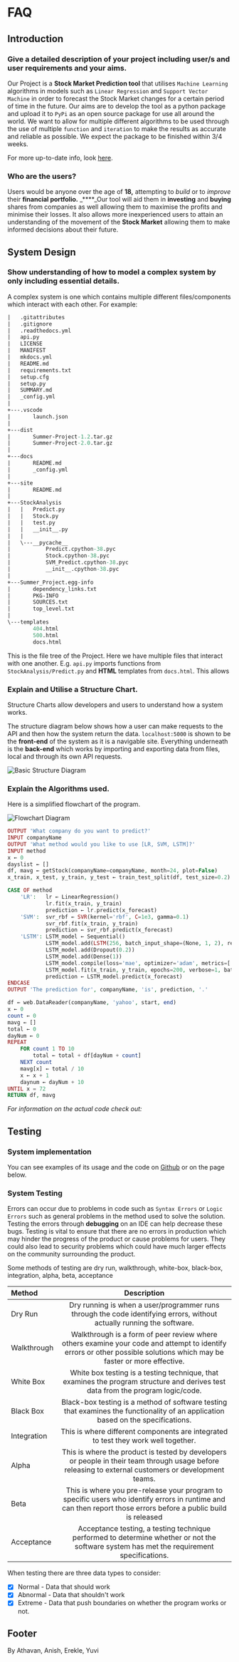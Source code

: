# FAQ

## Introduction

### Give a d**etailed** description of your project including user/s and user requirements and your aims.

Our Project is a **Stock Market Prediction tool** that utilises `Machine Learning` algorithms in models such as `Linear Regression` and `Support Vector Machine` in order to forecast the Stock Market changes for a certain period of time in the future. Our aims are to develop the tool as a python package and upload it to `PyPi` as an open source package for use all around the world. We want to allow for multiple different algorithms to be used through the use of multiple `function` and `iteration` to make the results as accurate and reliable as possible. We expect the package to be finished within 3/4 weeks. 

For more up-to-date info, look [here](https://aru300.gitbook.io/summer-project/#introduction).

### Who are the users?

Users would be anyone over the age of **18,** attempting to _build_ or to _improve_ their **financial portfolio.** _****_Our tool will aid them in **investing** and **buying** shares from companies as well allowing them to maximise the profits and minimise their losses. It also allows more inexperienced users to attain an understanding of the movement of the **Stock Market** allowing them to make informed decisions about their future.

## **System Design**

### Show understanding of how to model a **complex** system by only including **essential** details.

A complex system is one which contains multiple different files/components which interact with each other. For example:

```perl
|   .gitattributes
|   .gitignore
|   .readthedocs.yml
|   api.py
|   LICENSE
|   MANIFEST
|   mkdocs.yml
|   README.md
|   requirements.txt
|   setup.cfg
|   setup.py
|   SUMMARY.md
|   _config.yml
|
+---.vscode
|       launch.json
|
+---dist
|       Summer-Project-1.2.tar.gz
|       Summer-Project-2.0.tar.gz
|
+---docs
|       README.md
|       _config.yml
|
+---site
|       README.md
|
+---StockAnalysis
|   |   Predict.py
|   |   Stock.py
|   |   test.py
|   |   __init__.py
|   |
|   \---__pycache__
|           Predict.cpython-38.pyc
|           Stock.cpython-38.pyc
|           SVM_Predict.cpython-38.pyc
|           __init__.cpython-38.pyc
|
+---Summer_Project.egg-info
|       dependency_links.txt
|       PKG-INFO
|       SOURCES.txt
|       top_level.txt
|
\---templates
        404.html
        500.html
        docs.html
```

This is the file tree of the Project. Here we have multiple files that interact with one another. E.g. `api.py` imports functions from `StockAnalysis/Predict.py` and **HTML** templates from `docs.html`. This allows 

### Explain and Utilise a Structure Chart.

Structure Charts allow developers and users to understand how a system works. 

The structure diagram below shows how a user can make requests to the API and then how the system return the data. `localhost:5000` is shown to be the **front-end** of the system as it is a navigable site. Everything underneath is the **back-end** which works by importing and exporting data from files, local and through its own API requests.

![Basic Structure Diagram](../.gitbook/assets/structure-diagram.png)

### Explain the Algorithms used.



Here is a simplified flowchart of the program.

![Flowchart Diagram](../.gitbook/assets/flowchart.png)

```php
OUTPUT 'What company do you want to predict?'
INPUT companyName
OUTPUT 'What method would you like to use [LR, SVM, LSTM]?'
INPUT method
x ← 0
dayslist ← []
df, mavg ← getStock(companyName=companyName, month=24, plot=False)
x_train, x_test, y_train, y_test ← train_test_split(df, test_size=0.2)

CASE OF method
    'LR':   lr ← LinearRegression()
            lr.fit(x_train, y_train)
            prediction ← lr.predict(x_forecast)
    'SVM':  svr_rbf ← SVR(kernel='rbf', C=1e3, gamma=0.1)
            svr_rbf.fit(x_train, y_train)
            prediction ← svr_rbf.predict(x_forecast)
    'LSTM': LSTM_model ← Sequential()
            LSTM_model.add(LSTM(256, batch_input_shape=(None, 1, 2), return_sequences=True)
            LSTM_model.add(Dropout(0.2))
            LSTM_model.add(Dense(1))
            LSTM_model.compile(loss='mae', optimizer='adam', metrics=['accuracy'])
            LSTM_model.fit(x_train, y_train, epochs=200, verbose=1, batch_size=32, validation_data=(x_test, y_test), validation_freq = 1)
            prediction ← LSTM_model.predict(x_forecast)
ENDCASE
OUTPUT 'The prediction for', companyName, 'is', prediction, '.'
```


```php
df ← web.DataReader(companyName, 'yahoo', start, end)
x ← 0
count ← 0
mavg ← []
total ← 0
dayNum ← 0
REPEAT
    FOR count 1 TO 10
        total ← total + df[dayNum + count]
    NEXT count
    mavg[x] ← total / 10
    x ← x + 1
    daynum ← dayNum + 10
UNTIL x = 72
RETURN df, mavg
```

_For information on the actual code check out:_

## Testing

### **System implementation**

You can see examples of its usage and the code on [Github](https://github.com/ARU300/SummerProject) or on the page below.

### **System Testing**

Errors can occur due to problems in code such as `Syntax Errors` or `Logic Errors` such as general problems in the method used to solve the solution. Testing the errors through **debugging** on an IDE can help decrease these bugs. Testing is vital to ensure that there are no errors in production which may hinder the progress of the product or cause problems for users. They could also lead to security problems which could have much larger effects on the community surrounding the product.

Some methods of testing are dry run, walkthrough, white-box, black-box, integration, alpha, beta, acceptance

| Method | Description |
| :--- | :---: |
| Dry Run | Dry running is when a user/programmer runs through the code identifying errors, without actually running the software.  |
| Walkthrough | Walkthrough is a form of peer review where others examine your code and attempt to identify errors or other possible solutions which may be faster or more effective. |
| White Box | White box testing is a testing technique, that examines the program structure and derives test data from the program logic/code. |
| Black Box | Black-box testing is a method of software testing that examines the functionality of an application based on the specifications. |
| Integration | This is where different components are integrated to test they work well together. |
| Alpha | This is where the product is tested by developers or people in their team through usage before releasing to external customers or development teams. |
| Beta | This is where you pre-release your program to specific users who identify errors in runtime and can then report those errors before a public build is released |
| Acceptance | Acceptance testing, a testing technique performed to determine whether or not the software system has met the requirement specifications. |

When testing there are three data types to consider: 

* [x] Normal - Data that should work
* [x] Abnormal - Data that shouldn't work
* [x] Extreme - Data that push boundaries on whether the program works or not.

## Footer

By Athavan, Anish, Erekle, Yuvi

